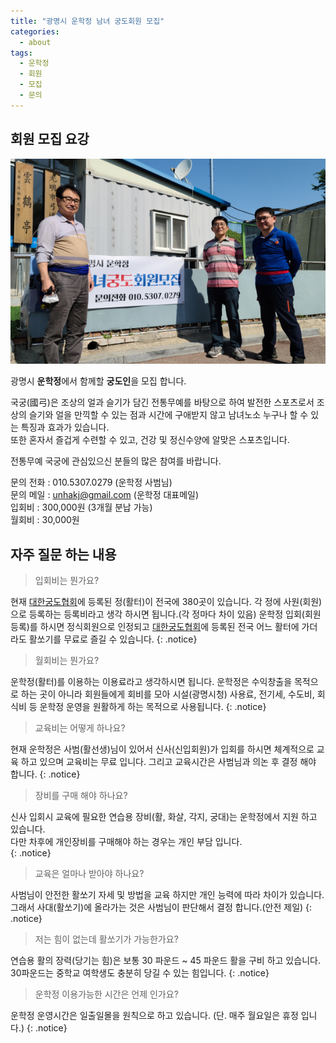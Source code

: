 ```yaml
---
title: "광명시 운학정 남녀 궁도회원 모집"
categories:
  - about
tags:
  - 운학정
  - 회원
  - 모집  
  - 문의
---
```


## 회원 모집 요강

![image-left](/assets/images/member_join.png)

광명시 **운학정**에서 함께할 **궁도인**을 모집 합니다.

국궁(國弓)은 조상의 얼과 슬기가 담긴 전통무예를 바탕으로 하여 발전한 스포츠로서 조상의 슬기와 얼을 만끽할 수 있는 점과 시간에 구애받지 않고 남녀노소 누구나 할 수 있는 특징과 효과가 있습니다.     
또한 혼자서 즐겁게 수련할 수 있고, 건강 및 정신수양에 알맞은 스포츠입니다.

전통무예 국궁에 관심있으신 분들의 많은 참여를 바랍니다.

문의 전화 : 010.5307.0279 (운학정 사범님)     
문의 메일 : unhakj@gmail.com (운학정 대표메일)     
입회비 : 300,000원 (3개월 분납 가능)     
월회비 : 30,000원     

## 자주 질문 하는 내용

> 입회비는 뭔가요?

현재 [대한궁도협회](http://www.kungdo.or.kr/)에 등록된 정(활터)이 전국에 380곳이 있습니다. 
각 정에 사원(회원)으로 등록하는 등록비라고 생각 하시면 됩니다.(각 정마다 차이 있음)
운학정 입회(회원등록)를 하시면 정식회원으로 인정되고 [대한궁도협회](http://www.kungdo.or.kr/)에 등록된 전국 어느 활터에 가더라도 활쏘기를 무료로 즐길 수 있습니다.
{: .notice}

> 월회비는 뭔가요?

운학정(활터)를 이용하는 이용료라고 생각하시면 됩니다.
운학정은 수익창출을 목적으로 하는 곳이 아니라 회원들에게 회비를 모아 시설(광명시청) 사용료, 전기세, 수도비, 회식비 등 운학정 운영을 원활하게 하는 목적으로 사용됩니다.
{: .notice}

> 교육비는 어떻게 하나요?

현재 운학정은 사범(활선생)님이 있어서 신사(신입회원)가 입회를 하시면 체계적으로 교육 하고 있으며 교육비는 무료 입니다.
그리고 교육시간은 사범님과 의논 후 결정 해야 합니다.
{: .notice}

> 장비를 구매 해야 하나요?

신사 입회시 교육에 필요한 연습용 장비(활, 화살, 각지, 궁대)는 운학정에서 지원 하고 있습니다.    
다만 차후에 개인장비를 구매해야 하는 경우는 개인 부담 입니다.    
{: .notice}

> 교육은 얼마나 받아야 하나요?

사범님이 안전한 활쏘기 자세 및 방법을 교육 하지만 개인 능력에 따라 차이가 있습니다.
그래서 사대(활쏘기)에 올라가는 것은 사범님이 판단해서 결정 합니다.(안전 제일)
{: .notice}

> 저는 힘이 없는데 활쏘기가 가능한가요?

연습용 활의 장력(당기는 힘)은 보통 30 파운드 ~ 45 파운드 활을 구비 하고 있습니다.
30파운드는 중학교 여학생도 충분히 당길 수 있는 힘입니다.
{: .notice}

> 운학정 이용가능한 시간은 언제 인가요?

운학정 운영시간은 일출일몰을 원칙으로 하고 있습니다.
(단. 매주 월요일은 휴정 입니다.)
{: .notice}




